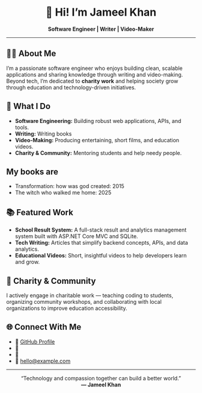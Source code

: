 <h1 align="center">👋 Hi! I’m Jameel Khan</h1>

<p align="center">
  <b>Software Engineer | Writer | Video-Maker </b>
</p>

<hr>

<h2>🧑‍💻 About Me</h2>
<p>
I’m a passionate software engineer who enjoys building clean, scalable applications and sharing knowledge through writing and video-making.
Beyond tech, I’m dedicated to <b>charity work</b> and helping society grow through education and technology-driven initiatives.
</p>

<h2>🎯 What I Do</h2>
<ul>
  <li><b>Software Engineering:</b> Building robust web applications, APIs, and tools.</li>
  <li><b>Writing:</b> Writing books</li>
  <li><b>Video-Making:</b> Producing entertaining, short films, and education videos.</li>
  <li><b>Charity & Community:</b> Mentoring students and help needy people.</li>
</ul>

<h2>My books are</h2>
<ul>
  <li>Transformation: how was god created: 2015</li>
  <li>The witch who walked me home: 2025</li>
</ul>

<h2>📚 Featured Work</h2>
<ul>
  <li><b>School Result System:</b> A full-stack result and analytics management system built with ASP.NET Core MVC and SQLite.</li>
  <li><b>Tech Writing:</b> Articles that simplify backend concepts, APIs, and data analytics.</li>
  <li><b>Educational Videos:</b> Short, insightful videos to help developers learn and grow.</li>
</ul>

<h2>💖 Charity & Community</h2>
<p>
I actively engage in charitable work — teaching coding to students, organizing community workshops, and collaborating with local organizations to improve education accessibility.
</p>

<h2>🌐 Connect With Me</h2>
<ul>
  <li>💼 <a href="https://github.com/zeinhum">GitHub Profile</a></li>
  <li>📝 <a href="#"></a></li>
  <li>🎥 <a href="#"></a></li>
  <li>📧 <a href="mailto:hello@example.com">hello@example.com</a></li>
</ul>

<hr>

<p align="center">
  “Technology and compassion together can build a better world.”<br>
  <b>— Jameel Khan</b>
</p>
